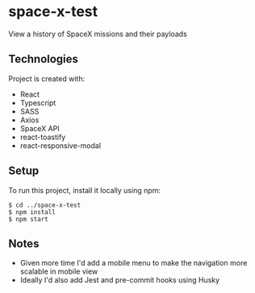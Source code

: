 # space-x-test

View a history of SpaceX missions and their payloads

## Technologies

Project is created with:

- React
- Typescript
- SASS
- Axios
- SpaceX API
- react-toastify
- react-responsive-modal

## Setup

To run this project, install it locally using npm:

```
$ cd ../space-x-test
$ npm install
$ npm start

```

## Notes

- Given more time I'd add a mobile menu to make the navigation more scalable in mobile view
- Ideally I'd also add Jest and pre-commit hooks using Husky
